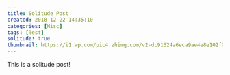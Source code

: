 ```yaml
---
title: Solitude Post
created: 2018-12-22 14:35:10
categories: [Misc]
tags: [Test]
solitude: true
thumbnail: https://i1.wp.com/pic4.zhimg.com/v2-dc91624a6eca9ae4e8e102f0a03ffe78.jpg?h=250
---
```


This is a solitude post!

